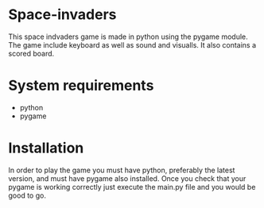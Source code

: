 # Space-invaders
This space indvaders game is made in python using the pygame module.
The game include keyboard as well as sound and visualls.
It also contains a scored board.

# System requirements
* python
* pygame

# Installation
In order to play the game you must have python, preferably the latest version, and must have pygame also installed.
Once you check that your pygame is working correctly just execute the main.py file and you would be good to go.
